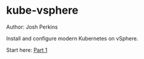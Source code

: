 # kube-vsphere
Author: Josh Perkins

Install and configure modern Kubernetes on vSphere.

Start here: [Part 1](build-part1.md)